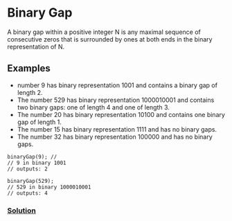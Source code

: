 # Binary Gap
A binary gap within a positive integer N is any maximal sequence of consecutive zeros that is surrounded by ones at both ends in the binary representation of N.

## Examples
* number 9 has binary representation 1001 and contains a binary gap of length 2. 
* The number 529 has binary representation 1000010001 and contains two binary gaps: one of length 4 and one of length 3.
* The number 20 has binary representation 10100 and contains one binary gap of length 1. 
* The number 15 has binary representation 1111 and has no binary gaps. 
* The number 32 has binary representation 100000 and has no binary gaps.

``` 
binaryGap(9); // 
// 9 in binary 1001
// outputs: 2 

binaryGap(529); 
// 529 in binary 1000010001
// outputs: 4 

```

### [Solution](./solution.js)
